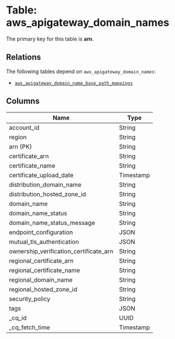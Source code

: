 # Table: aws_apigateway_domain_names


The primary key for this table is **arn**.

## Relations
The following tables depend on `aws_apigateway_domain_names`:
  - [`aws_apigateway_domain_name_base_path_mappings`](aws_apigateway_domain_name_base_path_mappings.md)

## Columns
| Name          | Type          |
| ------------- | ------------- |
|account_id|String|
|region|String|
|arn (PK)|String|
|certificate_arn|String|
|certificate_name|String|
|certificate_upload_date|Timestamp|
|distribution_domain_name|String|
|distribution_hosted_zone_id|String|
|domain_name|String|
|domain_name_status|String|
|domain_name_status_message|String|
|endpoint_configuration|JSON|
|mutual_tls_authentication|JSON|
|ownership_verification_certificate_arn|String|
|regional_certificate_arn|String|
|regional_certificate_name|String|
|regional_domain_name|String|
|regional_hosted_zone_id|String|
|security_policy|String|
|tags|JSON|
|_cq_id|UUID|
|_cq_fetch_time|Timestamp|